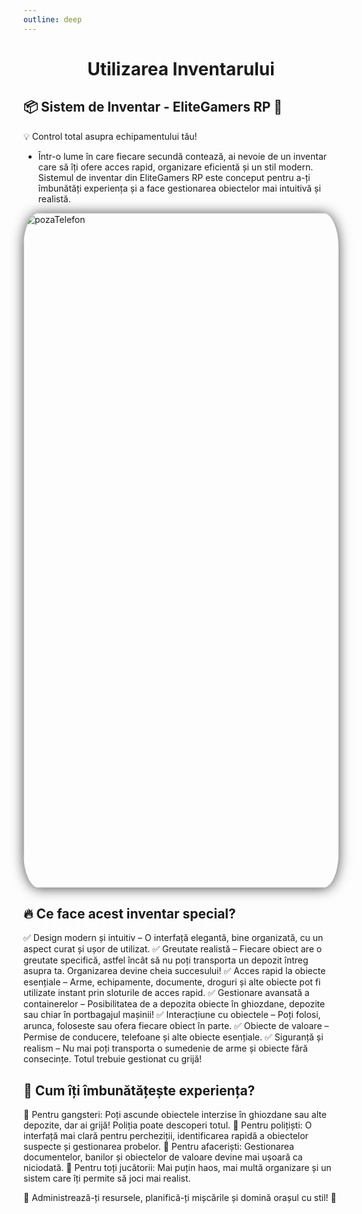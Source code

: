 ```yaml
---
outline: deep
---
```


#  <center>Utilizarea Inventarului </center>

## 📦 Sistem de Inventar - EliteGamers RP 🎒
💡 Control total asupra echipamentului tău!
- Într-o lume în care fiecare secundă contează, ai nevoie de un inventar care să îți ofere acces rapid, organizare eficientă și un stil modern. Sistemul de inventar din EliteGamers RP este conceput pentru a-ți îmbunătăți experiența și a face gestionarea obiectelor mai intuitivă și realistă.

<img src="https://i.imgur.com/iAUng84.png" alt="pozaTelefon" width="1920" height="1080" style="display: block; margin: 0px auto; border-radius: 1%; border-radius: 5%; box-shadow: 0 1px 20px rgba(0, 0, 0, 0.7);" >

## 🔥 Ce face acest inventar special?
✅ Design modern și intuitiv – O interfață elegantă, bine organizată, cu un aspect curat și ușor de utilizat.
✅ Greutate realistă – Fiecare obiect are o greutate specifică, astfel încât să nu poți transporta un depozit întreg asupra ta. Organizarea devine cheia succesului!
✅ Acces rapid la obiecte esențiale – Arme, echipamente, documente, droguri și alte obiecte pot fi utilizate instant prin sloturile de acces rapid.
✅ Gestionare avansată a containerelor – Posibilitatea de a depozita obiecte în ghiozdane, depozite sau chiar în portbagajul mașinii!
✅ Interacțiune cu obiectele – Poți folosi, arunca, foloseste sau ofera fiecare obiect în parte.
✅ Obiecte de valoare – Permise de conducere, telefoane și alte obiecte esențiale.
✅ Siguranță și realism – Nu mai poți transporta o sumedenie de arme și obiecte fără consecințe. Totul trebuie gestionat cu grijă!

## 🌟 Cum îți îmbunătățește experiența?
🔹 Pentru gangsteri: Poți ascunde obiectele interzise în ghiozdane sau alte depozite, dar ai grijă! Poliția poate descoperi totul.
🔹 Pentru polițiști: O interfață mai clară pentru percheziții, identificarea rapidă a obiectelor suspecte și gestionarea probelor.
🔹 Pentru afaceriști: Gestionarea documentelor, banilor și obiectelor de valoare devine mai ușoară ca niciodată.
🔹 Pentru toți jucătorii: Mai puțin haos, mai multă organizare și un sistem care îți permite să joci mai realist.

🔑 Administrează-ți resursele, planifică-ți mișcările și domină orașul cu stil! 🚀


